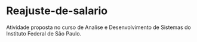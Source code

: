 # Reajuste-de-salario
Atividade proposta no curso de Analise e Desenvolvimento de Sistemas do Instituto Federal de São Paulo. 
